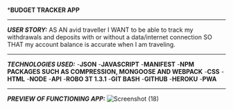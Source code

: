 
***BUDGET TRACKER APP**

----
***USER STORY:***
 AS AN avid traveller
I WANT to be able to track my withdrawals and deposits with or without a data/internet connection
SO THAT my account balance is accurate when I am traveling.

----
***TECHNOLOGIES USED:***
-**JSON**
-**JAVASCRIPT**
-**MANIFEST**
-**NPM PACKAGES SUCH AS COMPRESSION, MONGOOSE AND WEBPACK**
-**CSS**
-**HTML**
-**NODE**
-**API**
-**ROBO 3T 1.3.1**
-**GIT BASH**
-**GITHUB**
-**HEROKU**
-**PWA**

----
***PREVIEW OF FUNCTIONING APP:***
![Screenshot (18)](https://user-images.githubusercontent.com/58044346/74992783-5ae95700-5406-11ea-93b3-256184fe3118.png)
